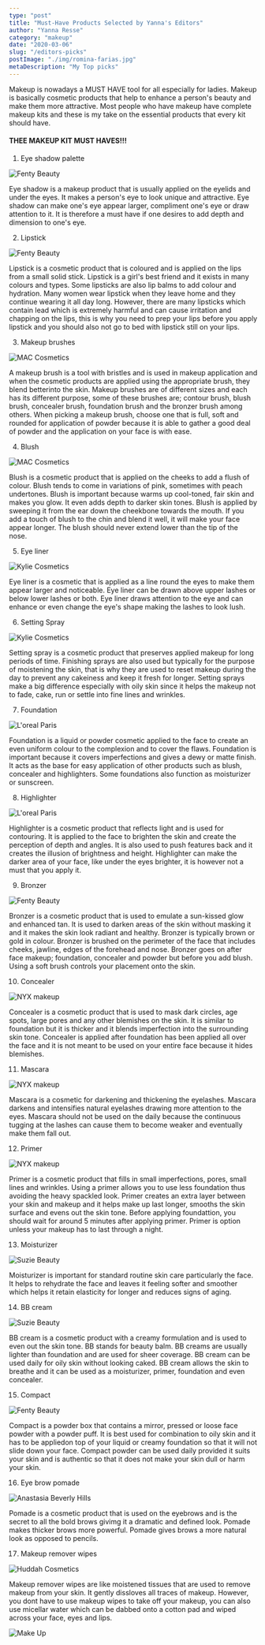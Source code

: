 ```yaml
---
type: "post"
title: "Must-Have Products Selected by Yanna's Editors"
author: "Yanna Resse"
category: "makeup"
date: "2020-03-06"
slug: "/editors-picks"
postImage: "./img/romina-farias.jpg"
metaDescription: "My Top picks"
---
```


Makeup is nowadays a MUST HAVE tool for all especially for ladies. Makeup is basically cosmetic products that help to enhance a person's beauty and make them more attractive. Most people who have makeup have complete makeup kits and these is my take on the essential products that every kit should have.

#### THEE MAKEUP KIT MUST HAVES!!!

1. Eye shadow palette

![Fenty Beauty](./img/fentybeauty3.jpg)

Eye shadow is a makeup product that is usually applied on the eyelids and under the eyes. It makes a person's eye to look unique and attractive. Eye shadow can make one's eye appear larger, compliment one's eye or draw attention to it. It is therefore a must have if one desires to add depth and dimension to one's eye.

2. Lipstick

![Fenty Beauty](./img/fentybeauty5.jpg)

Lipstick is a cosmetic product that is coloured and is applied on the lips from a small solid stick. Lipstick is a girl's best friend and it exists in many colours and types. Some lipsticks are also lip balms to add colour and hydration. Many women wear lipstick when they leave home and they continue wearing it all day long. However, there are many lipsticks which contain lead which is extremely harmful and can cause irritation and chapping on the lips, this is why you need to prep your lips before you apply lipstick and you should also not go to bed with lipstick still on your lips.

3. Makeup brushes

![MAC Cosmetics](./img/maccosmetics1.jpg)

A makeup brush is a tool with bristles and is used in makeup application and when the cosmetic products are applied using the appropriate brush, they blend betterinto the skin. Makeup brushes are of different sizes and each has its different purpose, some of these brushes are; contour brush, blush brush, concealer brush, foundation brush and the bronzer brush among others. When picking a makeup brush, choose one that is full, soft and rounded for application of powder because it is able to gather a good deal of powder and the application on your face is with ease.

4. Blush

![MAC Cosmetics](./img/maccosmetics2.jpg)

Blush is a cosmetic product that is applied on the cheeks to add a flush of colour. Blush tends to come in variations of pink, sometimes with peach undertones. Blush is important because warms up cool-toned, fair skin and makes you glow. It even adds depth to darker skin tones. Blush is applied by sweeping it from the ear down the cheekbone towards the mouth. If you add a touch of blush to the chin and blend it well, it will make your face appear longer. The blush should never extend lower than the tip of the nose.

5. Eye liner

![Kylie Cosmetics](./img/kyliecosmetics2.jpg)

Eye liner is a cosmetic that is applied as a line round the eyes to make them appear larger and noticeable. Eye liner can be drawn above upper lashes or below lower lashes or both. Eye liner draws attention to the eye and can enhance or even change the eye's shape making the lashes to look lush.

6. Setting Spray

![Kylie Cosmetics](./img/kyliecosmetics3.jpg)

Setting spray is a cosmetic product that preserves applied makeup for long periods of time. Finishing sprays are also used but typically for the purpose of moistening the skin, that is why they are used to reset makeup during the day to prevent any cakeiness and keep it fresh for longer. Setting sprays make a big difference especially with oily skin since it helps the makeup not to fade, cake, run or settle into fine lines and wrinkles.

7. Foundation

![L'oreal Paris](./img/lorealparis1.jpg)

Foundation is a liquid or powder cosmetic applied to the face to create an even uniform colour to the complexion and to cover the flaws. Foundation is important because it covers imperfections and gives a dewy or matte finish. It acts as the base for easy application of other products such as blush, concealer and highlighters. Some foundations also function as moisturizer or sunscreen.

8. Highlighter

![L'oreal Paris](./img/lorealparis3.jpg)

Highlighter is a cosmetic product that reflects light and is used for contouring. It is applied to the face to brighten the skin and create the perception of depth and angles. It is also used to push features back and it creates the illusion of brightness and height. Highlighter can make the darker area of your face, like under the eyes brighter, it is however not a must that you apply it.

9. Bronzer

![Fenty Beauty](./img/fentybeauty1.jpg)

Bronzer is a cosmetic product that is used to emulate a sun-kissed glow and enhanced tan. It is used to darken areas of the skin without masking it and it makes the skin look radiant and healthy. Bronzer is typically brown or gold in colour. Bronzer is brushed on the perimeter of the face that includes cheeks, jawline, edges of the forehead and nose. Bronzer goes on after face makeup; foundation, concealer and powder but before you add blush. Using a soft brush controls your placement onto the skin.

10. Concealer

![NYX makeup](./img/nyxcosmetics2.jpg)

Concealer is a cosmetic product that is used to mask dark circles, age spots, large pores and any other blemishes on the skin. It is similar to foundation but it is thicker and it blends imperfection into the surrounding skin tone. Concealer is applied after foundation has been applied all over the face and it is not meant to be used on your entire face because it hides blemishes.

11. Mascara

![NYX makeup](./img/nyxcosmetics.jpg)

Mascara is a cosmetic for darkening and thickening the eyelashes. Mascara darkens and intensifies natural eyelashes drawing more attention to the eyes. Mascara should not be used on the daily because the continuous tugging at the lashes can cause them to become weaker and eventually make them fall out.

12. Primer

![NYX makeup](./img/nyxcosmetics1.jpg)

Primer is a cosmetic product that fills in small imperfections, pores, small lines and wrinkles. Using a primer allows you to use less foundation thus avoiding the heavy spackled look. Primer creates an extra layer between your skin and makeup and it helps make up last longer, smooths the skin surface and evens out the skin tone. Before applying foundattion, you should wait for around 5 minutes after applying primer. Primer is option unless your makeup has to last through a night.

13. Moisturizer

![Suzie Beauty](./img/suziebeautyke.jpg)

Moisturizer is important for standard routine skin care particularly the face. It helps to rehydrate the face and leaves it feeling softer and smoother which helps it retain elasticity for longer and reduces signs of aging.

14. BB cream

![Suzie Beauty](./img/suziebeautyke1.jpg)

BB cream is a cosmetic product with a creamy formulation and is used to even out the skin tone. BB stands for beauty balm. BB creams are usually lighter than foundation and are used for sheer coverage. BB cream can be used daily for oily skin without looking caked. BB cream allows the skin to breathe and it can be used as a moisturizer, primer, foundation and even concealer.

15. Compact

![Fenty Beauty](./img/fentybeauty2.jpg)

Compact is a powder box that contains a mirror, pressed or loose face powder with a powder puff. It is best used for combination to oily skin and it has to be appliedon top of your liquid or creamy foundation so that it will not slide down your face. Compact powder can be used daily provided it suits your skin and is authentic so that it does not make your skin dull or harm your skin.

16. Eye brow pomade

![Anastasia Beverly Hills](./img/.jpg)

Pomade is a cosmetic product that is used on the eyebrows and is the secret to all the bold brows givimg it a dramatic and defined look. Pomade makes thicker brows more powerful. Pomade gives brows a more natural look as opposed to pencils.

17. Makeup remover wipes

![Huddah Cosmetics](./img/huddah1.jpg)

Makeup remover wipes are like moistened tissues that are used to remove makeup from your skin. It gently dissloves all traces of makeup. However, you dont have to use makeup wipes to take off your makeup, you can also use micellar water which can be dabbed onto a cotton pad and wiped across your face, eyes and lips.

![Make Up ](./img/romina-farias.jpg)
